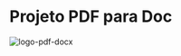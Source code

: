 # Projeto PDF para Doc
![logo-pdf-docx](https://github.com/user-attachments/assets/110a42c1-4866-4ba8-a292-75ff716076e9)

